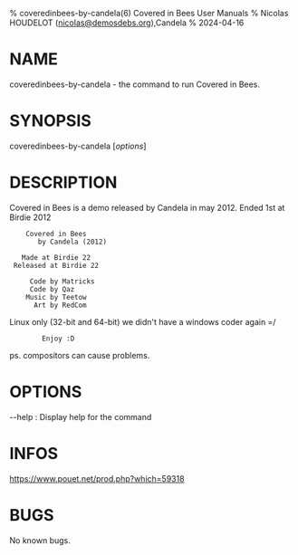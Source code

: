 % coveredinbees-by-candela(6) Covered in Bees User Manuals
% Nicolas HOUDELOT (nicolas@demosdebs.org),Candela
% 2024-04-16

# NAME
coveredinbees-by-candela - the command to run Covered in Bees.

# SYNOPSIS
coveredinbees-by-candela [*options*]

# DESCRIPTION
Covered in Bees is a demo released by Candela in may 2012.
Ended 1st at Birdie 2012

        Covered in Bees
           by Candela (2012)

       Made at Birdie 22
     Released at Birdie 22

         Code by Matricks
         Code by Qaz
        Music by Teetow
          Art by RedCom

  Linux only (32-bit and 64-bit)
 we didn't have a windows coder again =/

            Enjoy :D

ps. compositors can cause problems.

# OPTIONS
\--help
:   Display help for the command

# INFOS
https://www.pouet.net/prod.php?which=59318

# BUGS
No known bugs.
